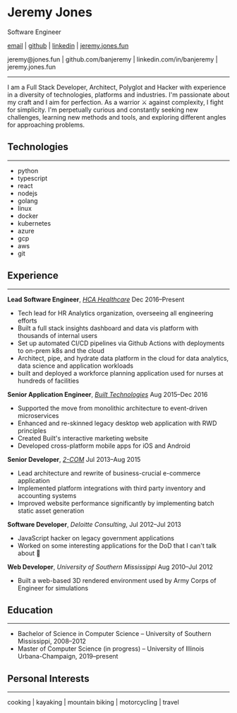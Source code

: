 # Jeremy Jones

Software Engineer

<p class="screen">
<a href="mailto:jeremy@jones.fun">email</a> | <a href="https://github.com/banjeremy">github</a> | <a href="https://linkedin.com/in/banjeremy">linkedin</a> | <a href="https://jeremy.jones.fun">jeremy.jones.fun</a>
</p>

<p class="print">
  jeremy@jones.fun | github.com/banjeremy | linkedin.com/in/banjeremy | jeremy.jones.fun
</p>

---

<p class="intro">
  I am a Full Stack Developer, Architect, Polyglot and Hacker with experience in a diversity of technologies, platforms and industries. I'm passionate about my craft and I aim for perfection. As a warrior <span class="screen">⚔</span> against complexity, I fight for simplicity. I'm perpetually curious and constantly seeking new challenges, learning new methods and tools, and exploring different angles for approaching problems.
</p>

## Technologies

---

- python
- typescript
- react
- nodejs
- golang
- linux
- docker
- kubernetes
- azure
- gcp
- aws
- git

## Experience

---

**Lead Software Engineer**, [_HCA Healthcare_](http://hcahealthcare.com/) Dec 2016–Present


- Tech lead for HR Analytics organization, overseeing all engineering efforts
- Built a full stack insights dashboard and data vis platform with thousands of internal users
- Set up automated CI/CD pipelines via Github Actions with deployments to on-prem k8s and the cloud
- Architect, pipe, and hydrate data platform in the cloud for data analytics, data science and application workloads 
- built and deployed a workforce planning application used for nurses at hundreds of facilities

**Senior Application Engineer**, [_Built Technologies_](https://getbuilt.com/) Aug 2015–Dec 2016

- Supported the move from monolithic architecture to event-driven microservices
- Enhanced and re-skinned legacy desktop web application with RWD principles
- Created Built's interactive marketing website
- Developed cross-platform mobile apps for iOS and Android

**Senior Developer**, [_2-COM_](http://2-com.net) Jul 2013–Aug 2015

- Lead architecture and rewrite of business-crucial e-commerce application
- Implemented platform integrations with third party inventory and accounting systems
- Improved website performance significantly by implementing batch static asset generation

**Software Developer**, _Deloitte Consulting_, Jul 2012–Jul 2013

- JavaScript hacker on legacy government applications
- Worked on some interesting applications for the DoD that I can't talk about <span class="screen">🙊</span>

**Web Developer**, _University of Southern Mississippi_ Aug 2010–Jul 2012

- Built a web-based 3D rendered environment used by Army Corps of Engineer for simulations

## Education

---

- Bachelor of Science in Computer Science – University of Southern Mississippi, 2008–2012
- Master of Computer Science (in progress) – University of Illinois Urbana-Champaign, 2019–present


## Personal Interests

---

<p class="small">
 cooking | kayaking | mountain biking | motorcycling | travel
</p>
